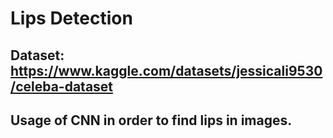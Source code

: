 # Lips Detection
## Dataset: https://www.kaggle.com/datasets/jessicali9530/celeba-dataset

## Usage of CNN in order to find lips in images.
